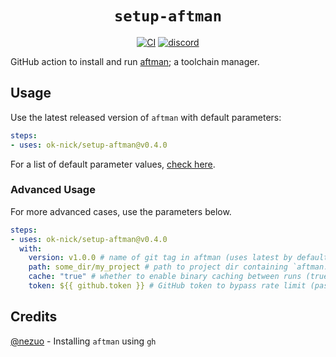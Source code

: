 <div align="center">
  <h1><code>setup-aftman</code></h1>
  <p>
    <a href="https://github.com/ok-nick/setup-aftman/actions?query=workflow%3ACI"><img src="https://github.com/ok-nick/setup-aftman/workflows/CI/badge.svg" alt="CI" /></a>
    <a href="https://discord.gg/w9Bc6xH7uC"><img src="https://img.shields.io/discord/834969350061424660?label=discord" alt="discord" /></a>
  </p>
</div>

GitHub action to install and run [aftman](https://github.com/LPGhatguy/aftman); a toolchain manager.

## Usage
Use the latest released version of `aftman` with default parameters:
```yaml
steps:
- uses: ok-nick/setup-aftman@v0.4.0
```
For a list of default parameter values, [check here](https://github.com/ok-nick/setup-aftman/blob/main/action.yml#L5-L25).

### Advanced Usage
For more advanced cases, use the parameters below.
```yaml
steps:
- uses: ok-nick/setup-aftman@v0.4.0
  with:
    version: v1.0.0 # name of git tag in aftman (uses latest by default)
    path: some_dir/my_project # path to project dir containing `aftman.toml` (uses current dir by default)
    cache: "true" # whether to enable binary caching between runs (true by default)
    token: ${{ github.token }} # GitHub token to bypass rate limit (passed by default)
```

## Credits
[@nezuo](https://github.com/nezuo) - Installing `aftman` using `gh`
